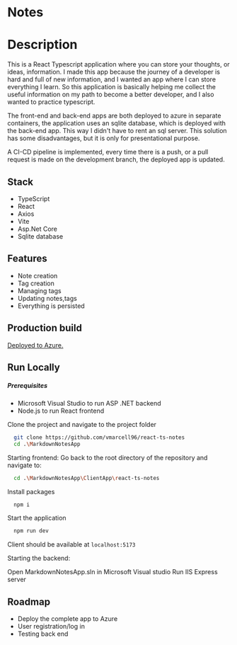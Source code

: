 # Notes

# Description

This is a React Typescript application where you can store your thoughts, or ideas, information. I made this app because the journey of a developer is hard and full of new information, and I wanted an app where I can store everything I learn. 
So this application is basically helping me collect the useful information on my path to become a better developer, and I also wanted to practice typescript. 

The front-end and back-end apps are both deployed to azure in separate containers, the application uses an sqlite database, which is deployed with the back-end app. This way I didn't have to rent an sql server. This solution has some disadvantages, but it is only for presentational purpose.

A CI-CD pipeline is implemented, every time there is a push, or a pull request is made on the development branch, the deployed app is updated.

## Stack
- TypeScript
- React
- Axios
- Vite
- Asp.Net Core
- Sqlite database

## Features
- Note creation
- Tag creation
- Managing tags
- Updating notes,tags
- Everything is persisted

## Production build

[Deployed to Azure.](https://jolly-cliff-05f03e503.2.azurestaticapps.net)

## Run Locally
##### Prerequisites

- Microsoft Visual Studio to run ASP .NET backend
- Node.js to run React frontend

Clone the project and navigate to the project folder

```bash
  git clone https://github.com/vmarcell96/react-ts-notes
  cd .\MarkdownNotesApp
```

Starting frontend:
Go back to the root directory of the repository and navigate to:

```bash
  cd .\MarkdownNotesApp\ClientApp\react-ts-notes
```

Install packages

```bash
  npm i
```

Start the application 

```bash
  npm run dev
```
Client should be available at `localhost:5173`

Starting the backend:

Open MarkdownNotesApp.sln in Microsoft Visual studio
Run IIS Express server

## Roadmap

- Deploy the complete app to Azure
- User registration/log in
- Testing back end

